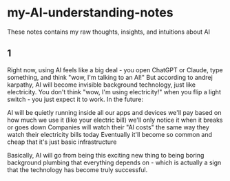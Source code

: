 # my-AI-understanding-notes
These notes contains my raw thoughts, insights, and intuitions about AI

## 1
Right now, using AI feels like a big deal - you open ChatGPT or Claude, type something, and think "wow, I'm talking to an AI!"
But according to andrej karpathy,  AI will become invisible background technology, just like electricity. You don't think "wow, I'm using electricity!" when you flip a light switch - you just expect it to work.
In the future:

AI will be quietly running inside all our apps and devices
we'll pay based on how much we use it (like your electric bill)
we'll only notice it when it breaks or goes down
Companies will watch their "AI costs" the same way they watch their electricity bills today
Eventually it'll become so common and cheap that it's just basic infrastructure

Basically, AI will go from being this exciting new thing to being boring background plumbing that everything depends on - which is actually a sign that the technology has become truly successful.